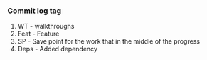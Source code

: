 ### Commit log tag

1. WT - walkthroughs
2. Feat - Feature
3. SP - Save point for the work that in the middle of the progress
4. Deps - Added dependency
